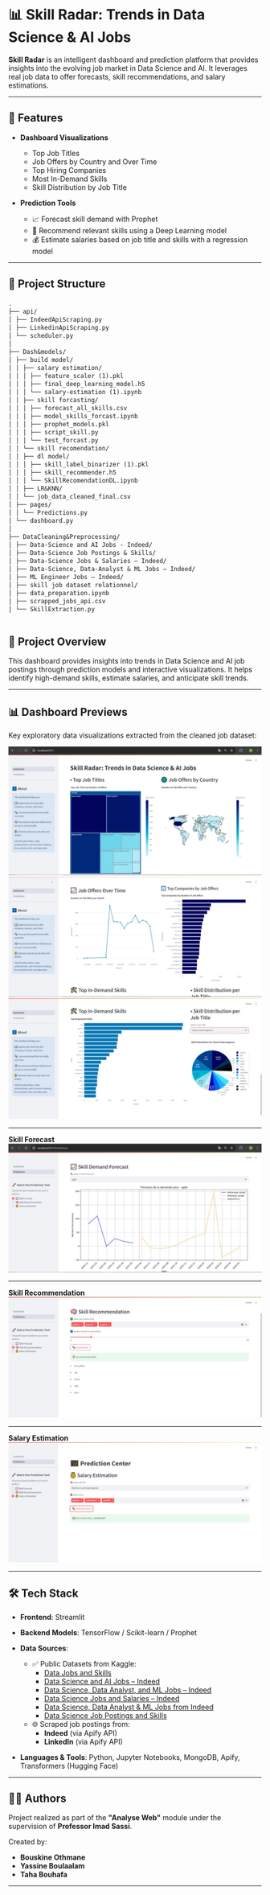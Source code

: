 # 📊 Skill Radar: Trends in Data Science & AI Jobs

**Skill Radar** is an intelligent dashboard and prediction platform that provides insights into the evolving job market in Data Science and AI. It leverages real job data to offer forecasts, skill recommendations, and salary estimations.

---

## 🚀 Features

- **Dashboard Visualizations**

  - Top Job Titles
  - Job Offers by Country and Over Time
  - Top Hiring Companies
  - Most In-Demand Skills
  - Skill Distribution by Job Title

- **Prediction Tools**
  - 📈 Forecast skill demand with Prophet
  - 🧠 Recommend relevant skills using a Deep Learning model
  - 💰 Estimate salaries based on job title and skills with a regression model

---

## 🧱 Project Structure

```
.
├── api/
│ ├── IndeedApiScraping.py
│ ├── LinkedinApiScraping.py
│ └── scheduler.py
│
├── Dash&models/
│ ├── build model/
│ │ ├── salary estimation/
│ │ │ ├── feature_scaler (1).pkl
│ │ │ ├── final_deep_learning_model.h5
│ │ │ └── salary-estimation (1).ipynb
│ │ ├── skill forcasting/
│ │ │ ├── forecast_all_skills.csv
│ │ │ ├── model_skills_forcast.ipynb
│ │ │ ├── prophet_models.pkl
│ │ │ ├── script_skill.py
│ │ │ └── test_forcast.py
│ │ └── skill recomendation/
│ │ ├── dl model/
│ │ │ ├── skill_label_binarizer (1).pkl
│ │ │ ├── skill_recommender.h5
│ │ │ └── SkillRecomendationDL.ipynb
│ │ ├── LR&KNN/
│ │ └── job_data_cleaned_final.csv
│ ├── pages/
│ │ └── Predictions.py
│ └── dashboard.py
│
├── DataCleaning&Preprocessing/
│ ├── Data-Science and AI Jobs - Indeed/
│ ├── Data-Science Job Postings & Skills/
│ ├── Data-Science Jobs & Salaries – Indeed/
│ ├── Data-Science, Data-Analyst & ML Jobs – Indeed/
│ ├── ML Engineer Jobs – Indeed/
│ ├── skill job dataset relationnel/
│ ├── data_preparation.ipynb
│ ├── scrapped_jobs_api.csv
│ └── SkillExtraction.py


```

## 🧠 Project Overview

This dashboard provides insights into trends in Data Science and AI job postings through prediction models and interactive visualizations. It helps identify high-demand skills, estimate salaries, and anticipate skill trends.

---

## 📊 Dashboard Previews

Key exploratory data visualizations extracted from the cleaned job dataset:

![Viz1](./assets/Viz1.jpg)
![Viz2](./assets/Viz2.jpg)
![Viz2](./assets/Viz3.jpg)

---

**Skill Forecast**
![📈 Skill Forecast](./assets/forecast.jpg)

---

**Skill Recommendation**
![🧠 Skill Recommendation](./assets/recommendation.jpg)

---

**Salary Estimation**
![💰 Salary Estimation](./assets/salary.jpg)

---

## 🛠️ Tech Stack

- **Frontend**: Streamlit
- **Backend Models**: TensorFlow / Scikit-learn / Prophet
- **Data Sources**:

  - ✅ Public Datasets from Kaggle:
    - [Data Jobs and Skills](https://www.kaggle.com/datasets/tanvirachowdhury/data-jobs-and-skills)
    - [Data Science and AI Jobs – Indeed](https://www.kaggle.com/datasets/srivnaman/data-science-and-ai-jobsindeed)
    - [Data Science, Data Analyst, and ML Jobs – Indeed](https://www.kaggle.com/datasets/mdwaquarazam/data-science-dataanalyst-and-ml-job-indeed)
    - [Data Science Jobs and Salaries – Indeed](https://www.kaggle.com/datasets/ritiksharma07/data-science-jobs-andsalaries-indeed)
    - [Data Science, Data Analyst & ML Jobs from Indeed](https://www.kaggle.com/datasets/arnabk123/data-science-data-analyst-and-ml-jobs-from-indeed)
    - [Data Science Job Postings and Skills](https://www.kaggle.com/datasets/asaniczka/data-science-job-postings-and-skills/data)
  - 🌐 Scraped job postings from:
    - **Indeed** (via Apify API)
    - **LinkedIn** (via Apify API)

- **Languages & Tools**: Python, Jupyter Notebooks, MongoDB, Apify, Transformers (Hugging Face)

---

## 👨‍💻 Authors

Project realized as part of the **"Analyse Web"** module under the supervision of **Professor Imad Sassi**.

Created by:

- **Bouskine Othmane**
- **Yassine Boulaalam**
- **Taha Bouhafa**

---
